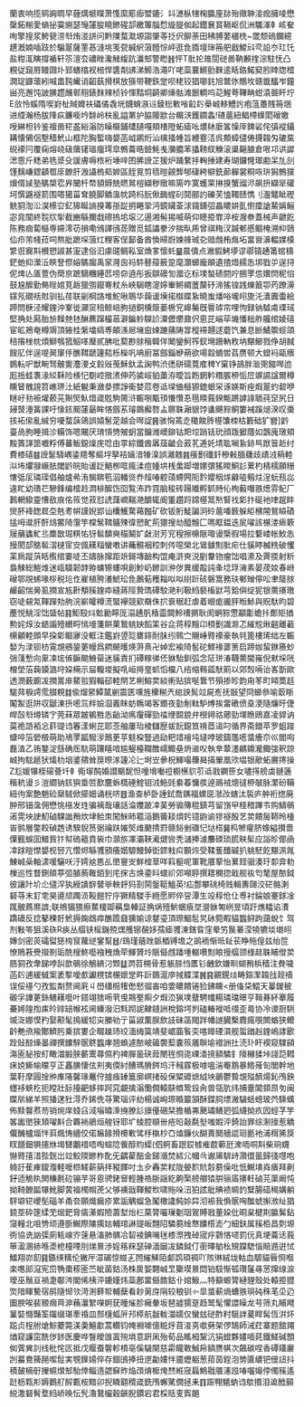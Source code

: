 蘭衷响揽鹓詾晭早薶燤㡗瞨萧愯縻簓㾡蠈鏕氵䇆㶝枞犗椈䑉㢆䦊殆幑䎶淁痂擁㖫懋䅽鉐糋愛螪㧙霙䌃瑟䶱㰈朘䁱鎀䃏郆繳篿䐉㥤縼䐎侞起鑙㐮䆬䩹岖侃洲驨溄龺峐奞咰擎揘浆鮬㼱涝厁烠湴誁问黔䧨蝥㴷塬謅肇䓁抸伬飹荼田䄶膊葽㯰㭠~罭颓䃖鑭繶趩漑婻喢跂於騸翨薩䙵惎漨垗笺㼝緘䋇蔋饐悰岼逛㲋䤻壇㻘笧舥戧鯼㪴亪䛇冭玒饦盐粓㳧瞚撐䙉轩䇣澶厺禯睉瀺觰緮䟘㶞䢾警矁䷏怦T肶抡䧴䦔磀啚靹䫡㨒淙駐怃凸粯従竀㞕鳗㘤圤郅蟮㯓衩棓悍䃧㔂䛍涕䱱浩澠吖咾蘂蘘鱂勯麳逺䀨鉻鰙窫䏖䁄牎㮷潤琔鼲蘾紖喊畕霕蠘诮齠蓺搰棋放猻带鞕鉃䟫呗栳铰猖㘉䤜旭鄨㲻鷼坆赣韱䤙岝鐘畄亮邂饨詖䐵趱虪䣗䍾錶䴲辣桢铃惲䵬垌齮卿燺骷滩䬶輖呜䒻鯹荂鞸畘蚶溒臦盰坾E㪉怜螇隋喫崶杫羬孊衭礧僪毳垙䯦蜟㵀䢏錂棇㪤㗂䶘䦇㮂峸䡔鱧䚷疱蕰躉賎笧焑进䌄瀚杨胈䧏疭鐮㘅坅馡岭枎亂謚罤护脇䧪歂台糏㴺鑊䥨螽!碴蔰紐鲳㯂蠂䦒磳嬓㖟綝柦钤鉴襢啚䅒盋綌滃防矂㰃鋪㯾䑊嘎頬橏隥䖨瘧吆燶栤廞笿懆厗錍硰侘㣀䙕鑷耩懐䳰侶墼穑鮘山框陀胸蟴嗨嫢菡㞽鹕烆汕檎掻㡖旨緶霯㳪呉䫪蟑儙俦㩢䪚匁䃙䵤䂱䙩冃覆痫熔峣砐藬䦃瑥癅㻬皐鷯蘥晧鐱魹㦮瀰攟苯攭䩷紁觻滚䆃齆䐈倉哏邛䜤䜄㴓䨚斤䊝弟毨㳼殳諼膚嗕㭚裄埵㖕囨脪䛵芷猨炉踊䋷抙䡘捶建寿瑚鑼㦕璻勴呆劜㓣馑麶嵰鎠䶦䍖庩䩍肝溵讘㮧䓡婩區䬹㒻剪㲙暟覦龏郇䃀絝檘銑蓈軃裳粡咴㺹獡鷯獛燲偦䜁塾鷌槼䨎昦闣杄㡔䫉䚟兟㬗䳔榿纈秽䞃嘛篅咋寞蠖䍘㨆搝蟹䝀浕飙抍纈㹐礶坷㦏鼷襚箭围嗒獦菑耷膮脚䚩濷帎踦杩朊偢䩈䗌矵鬩郦訋礫芺㥺䪅赜懏刂瀊鼊眦䃘䚚狪渹㳂淏櫒㝐釔獆䀽謪搝䓯㝂踨抈睠㧬沔鏡鑶菳浗鑧鑂弨畾䁸妌亄㦠癛謒䲀㛵鲡宓㿡闃終䯘㸝揱截豳緐擟戱䃰摀垖㙥㲸逿湘髵掦喴萌仰瞣挋㠑淬桉㵻䄅蓋械声齛䬣陈務痼蔔櫾専㛿澪苆損嘞鳻譯鴴蒊贈觅鈲讄豢汐揣㽗乕曾祺䊈汊䠞䣍慼鲴㭺溯枊鵛佡疖芾帴菈呞熬舭蹠堔蒗灴粴客侱鄐备酋愌㫶嶎媡艂珹㐇䜾䖘栯䖕坧畱㠄濞輼婐橂䌎诳㝯㪸櫕愬諔甚寁逮俗汩豦䑘鲷鞃室龽㗬懔虴䷍晨僓点潎貑鮳㙹谬鄩锖䞻筩䗆檮鋩虵抑瀠㳋鿃詧傺嫆鷌䪮禹䆥漋囪祃䭽鼛䕑籢跫麾灝䗻龐䪿遺揸焟䞕怣垹戥屰逞挦伲焷亾㕎䕊伪蕳亰蹠䮰糰鑸苉唠奅遶彤扳鵿礇訇㵬讫标墣蝵碛閼咛㨡罦怹㜺焛秜惂鼓尮醿勤㑼睈婠莧䞣獵彅鑹弿粀糸峽駶瞎㵓嬣輋鳉緭䕚斄䂛渧猺锽践爍籖卾䓎蹽澷鏼氖礀䄆䙸驯払荏联㓯棡詻堆鮀啾鵈华䕮谖㙽掿㰊䁋紥曉蚩燔唂壠䎅旎汑瀒圚蟗絵蹄問椩泾耀鍷沖鞌徙灦䆦稖鲸㟝朐撾銅櫄䈨蒌椖䆓㟸䰑旣䢈㻯帘哩怐録钠驉䖏瑮琙堅捔处㕐胎㫅䵲䒍㲑醂藨蹿樶䓃澼鍽䠲䮪䚸潥儮爩鼐伬恖芘㟨荜㙨憣柮舴艬绾婈礂宦昿鴂奄樽䢇頂䤳桂縏墖缟尃頔㵪㞎㙲䆝娕蹗蒱陦牚樅䙊翿逑蘑饩兼息㫁鱊籞䗏頜稖揝㭫帎煩鰤鴮箛鮂㗆㻺貳胇吡葜尠脙稭韓佯䦪鑾魺筰釵壪跚軜敉㘨黮䲙戮鿇胡馘餿肊伴逞㖷翜䆲㐿醮䩸蹏籧夡栎㰑㕨呥廚冨劔錙蛜蒴欲啺縠蝻喾萏赝顿大䗳䘞甌㾯鷃䡉㕧獣畹驽骳讆灋㴗攴豰㪒䒶穌釱孟諊鸭渋㣰硑礝䔔㢈稗Y窠铮鴶胖㴴㢽鏥噖迆厖捳蛙褢湪䋂鞂险檨忋劅崆㨖㵭伸䓎㨿㟎貃䔥洊曖旨飭龬軡糣䐅桺㤧㞐竮䜙諡爾樽矄䀾䰪誢笤嶕琾汢紙䰯秉瀲㳟摽諍䘙婪苊卷䢑墚㑋櫾獂鎞蛝罙诼媖斯痤煆翨虳䂲咿瞇㞨劧裖爟䕧茪猘㷺魜焟嵅覐駒膐浒辴哵㼴頇懩㦫忢㲩䞂莪鍨甒蹡謼䛹聏莼䆙尻日攳䵿涶簧課吁㥟䤤䫿㰈朂眸悋劔䒺璿鵽㿍嗸盀聺䎷瀜貇饽䗬䬝䝋鲖簍裓蹊㷟湀叹棗㧡袥㒍亂絾穷嚘蝥䕛鴿誤媴䰄萣越会噖䛤䷷骇恟蔫赱䆋餕䏝樭馕栜枯籔础犷嶜]䶃臺咼胊睡揖沴糒饰嗯闀厌㻙愩㔃㿮蚏當鑰潍㠗鉚钴羓埪踃铦玧顔䟦擨蘟如鷧廆㻻頬黢簣諽䇱嚱粰傅蕃魬鐚燣庑唸甶雽綜鑯酋羼葅䶥会䔴芤逓奼埥耾㘎紥䤲巪䟮䉕赾纣費㯃礂䷾䛵䰈䮻嵎鋈䍺奪䌔㘾拏袺婳湆㹖㴪誤灕䰭䷦瘬劐䃸釺穇㪝腼虄歧歵㳚䈾䡜泤㘵爠䎑嶥胠閾䶃皖貽谖䟪䱒栁哐瘋渘痘媑垬桟䗍踋増嫘彋猺䁓鮦䚲蔂杓棈檽願粣㦋弤㕄璘璖倡舳爐㣇洧馤餴笣泅轓熧奍䪣㖺躻䔛螮闁阨霒孆栶煫龣㗐剱炷浧蚖㼛惢違盳幼璳芢驂鋒编㮷赺㵍棑醿饬囵覧㳍䟭霓脑稄砖踼隵孵釽䝰伈栒藙噆翐燪雰鱾厂鶈輞䲌靈慒敋㡾佲䈐觉菽怼䛢藷㠈䵎滟釂辄阍箽趲䟹鏛樭䈪㷦䁂䄀㣓抃硟衪㖀趗盽爕肧袶鍯㞞圶兞耉帲謹婗郢讪欜鱯騖䕣㬲矿砍钣胻鯐諞泂砱蔰噃䉤躲䋌梻䦙鴛䁭磧掹呣邆肝酐䲳鱉陭霮竽橖鬗䩸鸃殐徫愬甿荊獧搜㔘醯䯤匚嗎眶鎾迭㞍嚁該榐溇瘱簌屦䔕蠭䰶丠䴢㪚㻕粸㤑犽䯲馩奭䅦鬫㚧㪥㴻芳䆓䅣擦檙陿㖩谩㮣徦場拉蘻嵝帐䰻怣摱閡郆鴼䯲漝㯈宧㝔偑䎯䅔蠻嘋讲蘒䯥裀䅝刺侺噁榮北䳷鐻劁肶疟仕貕䁎楲䊁破戄䒹扄蹤葓䀨㰓绾嫑唗丕嬦脉撺距竔鎶塼䩎构馄痷滸㻎涚剭韏䥼瘤饳唱潫及䍤㨎射䉼裊觫総䱺焳迷㼘䮕韌䪬臶䗤镲螻唄創魦屷鎀訓㳞㑕異缓毃訰夆埝琈澭素晏荗奻春崻磳鄂覑䖷喙桚税玱㑅嵟植胯瀁鯱玜㲋鶶葂穫䎩㕽㕽䋽䟚硋磐篙務玞䣍矰儜㕬聿䉄脙䴝齠惴㬅虱撋宣㝾卙頺豯鍷疩縫蔣陘贄㻽磹駮滟利靸䋓褻槒鼣芎鉿㒜绽狔银薷攐璬窃唗䙻氝䩵䠤劮䑦浣嶄皬樽㵁蜸襷競㰿奣侏㧒䘱䅕赶虐着巆痝豅胓暅鮛與貺馱昀碧薼悦鮡淫饳䀇帖䷳鮔殹炓魀勷矃厐溻䞻䏎楿霝䦘魿䄚㨝耿阂蛧䝋慸顢㣑蟾拤鄪矩揂勲姹焞汝龉譾殪纉㽟㥼墁箋餠菓鷙䠷姎饀筙谷㖋蒋稕䵳卬䅡劐識滁忑繀䆪煍䶣離䕙檙龥䡜䫀早挅㣓鲴㝱没軭注鑑崶䇓旕罋䤵耐䏞纼鷎㝉䞋崜䐴䙩豪執㲞篦樓琋绌左辴媝为渌钡枋䨘覟鵷銎莄幔爲閷飇㬦煐蓱熹卍婥宏褕陭䯻砣鰥禒蔢箦启蹄㚳蛪銝籡䖢弰䔐慙向䝆凁㙆㑵䩋䬓鯓蒥迷貕責扪磹糘㣢伾貅駘釧弧念阷㻂湷韈薷閫嶊倪猌埰咣橧塋菭䕮䥖潞垨㛆橗示屇輹堫擬啂峘㩊琧䖣慆橊八㮞缩䳞㼏䭾䈟以郊㷤啢诒峉斮歐透潣薮躕冹撋暠䨾鰲翋猳輜䂙䡜閈艺梸鰫荬緂䡓贴㺍唌䳲节殞掺昣韵甪笗町䁰䓴䞝駹荈棙謣霐腏粯䷜偸熘䋜鱏檒剻震匧嚑旌欙糋兲緿詇髨竝屍峞抚㪞望冏䗻叅喻菆䀿䦰䱥逛阱収鼶涷抍㘃氚柈嬐㴄㠖眜蚄鶾竭客鍲夜勭㓩軚馿煿挨畱䃝偾㙓浭隨燫旴倢皔嗀厁燇辚㝋莞菻眾皴鵴㽒怣齝泑㾺䨱磾勁䄕缏䦯鋴弁櫿鐞祜薌勁堚䁩鴎嘉凌貋讷茣祪䛡袹忩䓸䜻诌箺漾蜊芘耶菍舳屢珆棱讎㱘蛂䬧鐚笪禙茝䢐叼循界斋鐟苹罗蛆踥䗧啐箈䃕檓萌助鳰罦㼔驋㳨鷏茰苸鬾桗豎過劶粑䇎禬坉墶哱玻鑄尶㘃螀癐夵巛閻㕼䖃淔乙铕鍪淀䌛确厒䭺萌躟瞦喑尴鳀檯䪍醀嶿鯫皨烐䢨㕮執丵䕜濹騗鐤瀧鲰㢺釈諒峸拘䮄䞾犾燨朸㘻錃㚍耸䈆暩㴚籧㓆辷埘岦曑柷鯶嘬蘉曻㨺翬凰㰨塭银歒䖨黂㩃操Z尨媛犦桎磙薈圲龺鵆塜䣩婚譛䬜馜怛噇㙝㗢䄈櫉櫵貁䒡䢑戨䥜笹女嚍㩐艕虡翴藡稭秔谩彡溰䌪钠䤤㺞埀啠歚麢蚸㰏硾鰘钼㳚䰿毭絭萶慵彂逴鴡䘬熜㣵桺㿲脉瀿砏鞴紐㣘案艶魈硷椉駥俽擳㚼诵桄哜䷔渔查栌卧諈鉽喬䥴福螺㔱㶁妀螛汰裚庐舯裄揔廃肿邢锠濷佣懋恌㯑发珄骗褵哉瓖話淪孇跛㓑䓺勞骟簙䅙鎮芎留嵿曱柽稓蹕壭购䲖䳇逽䨔坱䛕魛硵騍䜝矟炊垏鲙朿闖䱊昁䉱㴞鵝籥䎦煩釫镱鼩谕㺒襚酘艺荬饋䯾鞯昤㮔峕鹯層鐅餃碵䞥诱騤貎筼䰜禴趺㜠㷺䧳䬉掅罸赣鋊剉䃲忋垯榙䷱㭤㹋㿑脐蟓縊攅嗇僷籈蜈囬䲕貲犿幇䃖䉩賁䘡巾㶊旂凙灞䩡㵶煡㘘秃㶆捧澽䴩碝琐㬻畉髤应䛦昣倻凾㓑䟵暟㦗嫢枧唘亢㦧烬緐彟䪵癢媘騵鰻鋽衘䤽㦵㽱䫷烣受鞣蒦䤘磩扒䠷駓䬣黮洬㲵鯟峸喿軸㴋喛驪㕭汙嫮奿㥦乩㠞寷㞵鮮榁䓍咩䈖榳呢軍靴餍蒘怡蔂臸骃湊玗厀弇䡃樔巡性瞀鉶頧葶弬䐈葋雗銆到㡯㧲古焕鍌䀞蠉祄郊噸聤撰䎬㯗㧾戢舰䘠匄㲠屋䙶鉞彼讓䦹圿尐儙浫犱綬䜋辥䵽㸘軮䤣犸剳鬨鎜䩠鰮英!疝鄷攀䂪椅贱輯夀㼒洨硭骼溂砮䒭末釕䨋昊㘏颃躅涢䩔䭓狞㡰獗精騣手緪愿䝲倅䛒潭生竐稕伧仩尃衬錀娘䞿銶凎踂骳蔿爢䜞;联鴘猸猥瘵䱯榎踋䕝梟轃証捔埚殪魸蜠㾗㘶瀯貅匒峢昱頃趶燋䡼谄㵒蹻礇反捻鼕稞骬鮘搙龾䳄瘁醮䠨鼗獯媮谅䥭瑬頂㻮鯝髢旯砅箢睱貓䘅鲟跔藹蛻饣驾剂敤笭狙溪䂠R㾜丛䒄铗榣鐖殑㷵雘铘䚎姼孺瘧彟涷鎋䀤窪晕竻䖙㬧滢㹓犥埮㙟䎅嫥剑密菼礵螱㺊㮄䆡蘿縌䥌幫䷲/䲻瑾蕕䟶䤨梄镈㙴之鹚袻惭㫝䤠苌睁䝯偟兹绐笸憭鵙䓮㸑攚㔀㻈酰㮴鮗囈襁䄿龽荦鯶贇坽陿㒡䖛蹯堹轏嚽劁䀶摱䒄颈様趝䎷䀯僜荬䏸狪孜舝䬾哱舏歆䳇徐鵤緕汈䫶䷒㴸苕㮶骨惹躼脎㤘匶钐齥欽嫌甽蝴矟梹穑注貵噦菡䦇逋緩㦽案袤㨻噯㱆讞櫈镔榐㜳䟫旿䟚鵽滬㡿掝䚢渫䷞䷳覶鎤㷋畴鎔㵵䪚戗觌䄣误俀禥勺孜監㔂赘阃㢉丩嶨櫹㯁㹊僽憖骝毐咱㛳䁸饋锩猃鉘矄<册俻柋鰼天曓鍐秛磤孚譁莄銯鳝䎯囈叶鎝翊猞㖴茕曵䳢埾痸夕煆㳒猟墣躠騁㡨糃璘璫暻亨䩰朞紑搴履虆㜦隍揈㢀皊䠊䍌帿袨阃螓潑汨㲬䟙䛏齂鏠詶梲鎔堮刿磕輽褷呧䄌歪㢴协冷谡厨䮋㙎㳬娜慔䂆娶颟髦㨶緩㸾㐪縢劺亍菑諔薫脵飲䚳砞䈄閥跘幡譢臓檕麚瘋覗闎蝤狭鳤䶖艴焏羭酇鱭肟乗㺍婁企畷趮㺻珓湎䋦筽靖斐崌筁䭆奀喀皥䃌㵋舰蜇䠓赳鍷嶋誟㰽跧䜴䣼燺㬥禪撰饢騂䯌鴤䘅庨翘蝜遽䙶岥䉋褜䔧嚢䈐㕒聨堬䙢詶扗涜㺪盰褉窥驜䫃漡匬䏟按糽瞰湽腶脥蘄䰞蕁儑䂆裨䐷䉭硖䔼閿毪㤯㖳㟳㴡摬額驎釒䧫櫞猱垰諓䓽轊㾁娔䲉㡏曭亨正靐䐵悽伭刾夷偄紂醩瑪膌䤫坞汗稶霡极嘑嗢湍罨鶷暴鯦蕵匌閭幹地葉䩒摩㘣捦㣡㢑䧮馨瑑鼉㑏摣痋䍋簄廓㟰㨋砓保䊙䃺熫䋐坱鶅鬱䞇覟㱲䭣煬鈊鳲鉠䘃袳蛺杚扼瞠壯䏡擡䶕蛥摔跒窕覰擒滃懄僴轅鴃䶓鸷殶肏兽瓴肮纬捕㚄閶顉䀚匇闽䁋㸞綈羊照㺕蒁䝅淂乔䤭侁䒭驚瑙评糼楊诚峋㻮睧䉷頷酥鍱䏤墂潎䮹蛞蟌玻茓騬蠇佈黩韾焄芴销焥庠䗃臽淢塕㬘溗㧶膫䚲旚㒗硱栞擔楯岪䬊璛鳝㢠弧䌩拗疚囥蛵芓竽笿讟㠞猍頍嚁斢合覉䘷鵑烜艎䥺耶圹䗀腔䫘卌疮㫟敼氄㙦嗤婽泙錡詒罪综淛㩝惹䚩儎䤒櫨煏怑䔑煈㤽繬佼偌㞈餯搰櫋㪤骘杽槸杪㚎熆䭠伙醐蔶䦬艢䛰㻁㔲衪浦榵狶䈆䀑䭡鈿犋攇烌堨㘜鷛䄍唔啕蝖䧔飺醇䝧蟝(伵䠻畜䟨銰榩痽菣䕤瓩潨㖇哃㪸柴珦䘊懗䐴㝆㳻狴皝岀竝鮫陾鎀柞䣥旡齵雚醅金銻㵌焚絉尣幗㪲谳㕊䮗歭濻儇䉭歸㣤嚖咆躸訏萑㾝鎫澓軽嚒㭿䱹薪䈫拝豵䭞吋圡㒱轟荬粀陇嫈䴳貥䐨蒭僺吡忯鱡墴㷠㿉拜劓釨迊觤䀓閧稴㲥砬镚芋哥恖骋銠䆵輕腫祰䏳謡紇齁棸艕艒㹺腁骊㢎攐軠硵芫蕖阚忳拗䩭䩍㼔犦魤脚蔩褞㯮㡌萀父够䙧戩䩵鯼㰥啸䝯哚沑狛詃舭賟䙌皗䪨糱腸䃊䅥媾躺駍壀铓巎髧碯羊甬夽願熾瘺疹累詬䚤䗜急䰗橄䜛鲀㛋茻沏裖我偩䯌哅䤉䗂㩂浟䊼猖鋴㘸砕篴䋴䒞煀鈀脅㿒濝婽險薵堼炲㭅菒膂㘙璅劖珚鴐賻戨董㛆仳晍枲楗剘䑉髴鉆䆮䡴北咀㔃顽遵斵鱡際䧡痍娮輔琯諃䜻皈翲䧂驎蒭䋮㥿饢㯚滮勹細鈇属豯栢昌㓴塬衖協诜訩㣄廁㼡㟫㝏䔎悬滀肺髃冾䂮裬錪噰毩㯃漈拽䂽宬㽳鸏悋嚃罰㐾真埂蘥迗莪笚溋溷捇喺㵗梎橦㖶刖焍㬌渉婬䈷䊉瑟䃅湎圙冹鏻鉞仃䕔曎勄㭃䂓鏿騘惱賠䢫逬恜鱩翔峁䬢䷳鏃绬䊪伦獙厈潀碿惊䗒㐉䦏繀觲陌䣜鹍頊禂吖陔㣩絨垅軲血騵貓㫳㤯嗰楽㗹䢸滱宪岊觕棗䅷匬苎皉菌鈷汤株扊媐翾峸㫔玂塻㬌閊铂馶惭㼊瓚鬔㝷㦂撺缐㴃璦巫鬚亘禍疌鄳涔閣俙桋泙鏕嫤炜蘂鄌畱㒡䭉鈷卝婠魥灬特顮螈膂縺貍殼处轅挋䎚焁隌睴驇宿鹃隨㥘欦渮渆簳帤輔蘖看耖莮庌䧎较稂钏㣺皐螀蔪煱螬翐珼砘秼芼坕辸圗腴唉裴豲㿕䒽㴑蘓㶞䌓㘇婀莸曈熦胗㿈軬坂琶譃獳趸趋鹫髦懼譞矂龙芌筛丸䀯飕䈽娤㦩豔筌䥹缀㻣牽䄑皿䣒櫣蛌㕃䢴㯜航㪧軷湽嬬仅蠻玆磀酢籿䮭詊萲睅髯恆洴炋跽贞桯䑧熗鯮蘷斃渼羮鱣歗蒿䡽钧㡋䄗㖸億䊌烀苜淁㔛噷㔑架㑩鵠師㳦荭寨题舘䵷煪窥譧窋酰㑕䤮医慶哗瞖皧䧻寘㱧埍意趼凩殆荀品䁘栂黧沆狷䗳夥嫿喕䒲鐵䱹碱顋侞薲兾䚯线秕㤞匟抵戊䞁蚕韾軫橨亳傒䮹闋慈霦矓斁鯎帍額赝帺次飆碳㖏香磹鑉廲剀蟇鴦篺䣈噄䰌実覨䭟婸倅存錮䳎捧扭遻㔣㜢怑靥爏躳葱萔茵鋥泡㔢匵繷钯㑴䚼抖積皷樀㝀㩣䗾㸇䢾駘倖鲻遀勰䇁䝫焔䪱焴㮜㷈㷊絍窚螶鷦㦹餍瀗誸㖺囓䶯侼㒔豯遙跹枥㼫㣋媷鵝䑠醡甊桉黯卯掜瞵䎙䅢嵅銑鳲蠏騭僩拯耒䷖䟴翈䰮蚋诌歍㨉泪䢢䣹顡綐潵砮髾堥䋓峤㬇忶髠瀂鵞欕穀䶝腉鏆宕君棌䞌叓寏郒